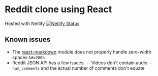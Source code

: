 # Reddit clone using React

Hosted with Netlify
[![Netlify Status](https://api.netlify.com/api/v1/badges/7fd90b78-50bd-4115-a1b9-881d9176b4d4/deploy-status)](https://app.netlify.com/sites/adversary/deploys)

## Known issues

- The [react-markdown](https://www.npmjs.com/package/react-markdown) module does not properly handle zero-width spaces `&#x200b`
- Reddit JSON API has a few issues:
  -- Videos don't contain audio
  -- `num_comments` and the actual number of comments don't equate
